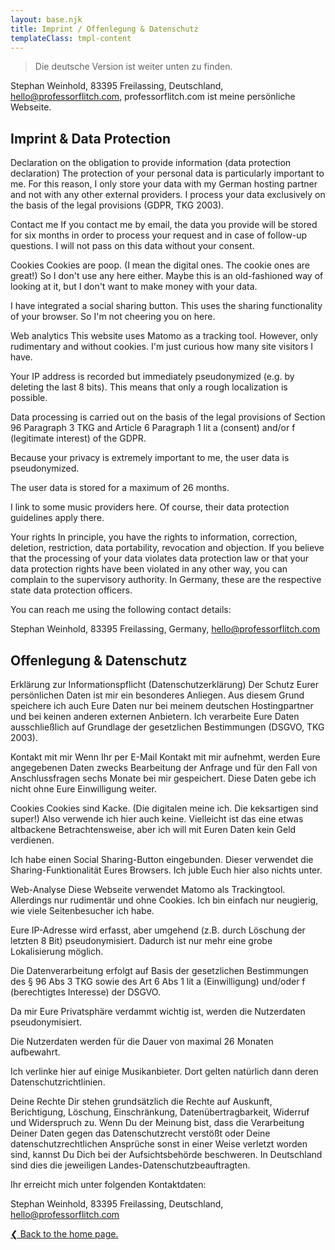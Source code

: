 ```yaml
---
layout: base.njk
title: Imprint / Offenlegung & Datenschutz
templateClass: tmpl-content
---
```


> Die deutsche Version ist weiter unten zu finden.

Stephan Weinhold,
83395 Freilassing,
Deutschland,
[hello@professorflitch.com](mailto:hello@professorflitch.com),
professorflitch.com ist meine persönliche Webseite.

## Imprint & Data Protection

Declaration on the obligation to provide information (data protection declaration)
The protection of your personal data is particularly important to me. For this reason, I only store your data with my German hosting partner and not with any other external providers. I process your data exclusively on the basis of the legal provisions (GDPR, TKG 2003).

Contact me
If you contact me by email, the data you provide will be stored for six months in order to process your request and in case of follow-up questions. I will not pass on this data without your consent.

Cookies
Cookies are poop. (I mean the digital ones. The cookie ones are great!) So I don't use any here either. Maybe this is an old-fashioned way of looking at it, but I don't want to make money with your data.

I have integrated a social sharing button. This uses the sharing functionality of your browser. So I'm not cheering you on here.

Web analytics
This website uses Matomo as a tracking tool. However, only rudimentary and without cookies. I'm just curious how many site visitors I have.

Your IP address is recorded but immediately pseudonymized (e.g. by deleting the last 8 bits). This means that only a rough localization is possible.

Data processing is carried out on the basis of the legal provisions of Section 96 Paragraph 3 TKG and Article 6 Paragraph 1 lit a (consent) and/or f (legitimate interest) of the GDPR.

Because your privacy is extremely important to me, the user data is pseudonymized.

The user data is stored for a maximum of 26 months.

I link to some music providers here. Of course, their data protection guidelines apply there.

Your rights
In principle, you have the rights to information, correction, deletion, restriction, data portability, revocation and objection. If you believe that the processing of your data violates data protection law or that your data protection rights have been violated in any other way, you can complain to the supervisory authority. In Germany, these are the respective state data protection officers.

You can reach me using the following contact details:

Stephan Weinhold,
83395 Freilassing,
Germany,
[hello@professorflitch.com](mailto:hello@professorflitch.com)

## Offenlegung & Datenschutz

Erklärung zur Informationspflicht (Datenschutzerklärung)
Der Schutz Eurer persönlichen Daten ist mir ein besonderes Anliegen. Aus diesem Grund speichere ich auch Eure Daten nur bei meinem deutschen Hostingpartner und bei keinen anderen externen Anbietern. Ich verarbeite Eure Daten ausschließlich auf Grundlage der gesetzlichen Bestimmungen (DSGVO, TKG 2003).

Kontakt mit mir
Wenn Ihr per E-Mail Kontakt mit mir aufnehmt, werden Eure angegebenen Daten zwecks Bearbeitung der Anfrage und für den Fall von Anschlussfragen sechs Monate bei mir gespeichert. Diese Daten gebe ich nicht ohne Eure Einwilligung weiter.

Cookies
Cookies sind Kacke. (Die digitalen meine ich. Die keksartigen sind super!) Also verwende ich hier auch keine. Vielleicht ist das eine etwas altbackene Betrachtensweise, aber ich will mit Euren Daten kein Geld verdienen.

Ich habe einen Social Sharing-Button eingebunden. Dieser verwendet die Sharing-Funktionalität Eures Browsers. Ich juble Euch hier also nichts unter.

Web-Analyse
Diese Webseite verwendet Matomo als Trackingtool. Allerdings nur rudimentär und ohne Cookies. Ich bin einfach nur neugierig, wie viele Seitenbesucher ich habe.

Eure IP-Adresse wird erfasst, aber umgehend (z.B. durch Löschung der letzten 8 Bit) pseudonymisiert. Dadurch ist nur mehr eine grobe Lokalisierung möglich.

Die Datenverarbeitung erfolgt auf Basis der gesetzlichen Bestimmungen des § 96 Abs 3 TKG sowie des Art 6 Abs 1 lit a (Einwilligung) und/oder f (berechtigtes Interesse) der DSGVO.

Da mir Eure Privatsphäre verdammt wichtig ist, werden die Nutzerdaten pseudonymisiert.

Die Nutzerdaten werden für die Dauer von maximal 26 Monaten aufbewahrt.

Ich verlinke hier auf einige Musikanbieter. Dort gelten natürlich dann deren Datenschutzrichtlinien.

Deine Rechte
Dir stehen grundsätzlich die Rechte auf Auskunft, Berichtigung, Löschung, Einschränkung, Datenübertragbarkeit, Widerruf und Widerspruch zu. Wenn Du der Meinung bist, dass die Verarbeitung Deiner Daten gegen das Datenschutzrecht verstößt oder Deine datenschutzrechtlichen Ansprüche sonst in einer Weise verletzt worden sind, kannst Du Dich bei der Aufsichtsbehörde beschweren. In Deutschland sind dies die jeweiligen Landes-Datenschutzbeauftragten.

Ihr erreicht mich unter folgenden Kontaktdaten:

Stephan Weinhold,
83395 Freilassing,
Deutschland,
[hello@professorflitch.com](mailto:hello@professorflitch.com)

[❮ Back to the home page.](/)